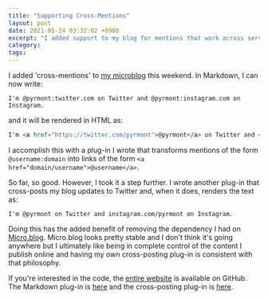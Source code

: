 ```yaml
---
title: "Supporting Cross-Mentions"
layout: post
date: 2021-05-24 03:32:02 +0900
excerpt: "I added support to my blog for mentions that work across services."
category: 
tags: 
---
```


I added 'cross-mentions' to [my microblog][updates] this weekend. In Markdown, I can now write:

```
I'm @pyrmont:twitter.com on Twitter and @pyrmont:instagram.com on Instagram.
```

and it will be rendered in HTML as:

```html 
I'm <a href="https://twitter.com/pyrmont">@pyrmont</a> on Twitter and <a href="https://instagram.com/pyrmont">@pyrmont</a> on Instagram.
```

I accomplish this with a plug-in I wrote that transforms mentions of the form `@username:domain` into links of the form `<a href="domain/username">@username</a>`.

So far, so good. However, I took it a step further. I wrote another plug-in that cross-posts my blog updates to Twitter and, when it does, renders the text as:

```
I'm @pyrmont on Twitter and instagram.com/pyrmont on Instagram.
```

Doing this has the added benefit of removing the dependency I had on [Micro.blog][]. Micro.blog looks pretty stable and I don't think it's going anywhere but I ultimately like being in complete control of the content I publish online and having my own cross-posting plug-in is consistent with that philosophy.

If you're interested in the code, the [entire website][repo] is available on GitHub. The Markdown plug-in is [here][mentioner] and the cross-posting plug-in is [here][tweeter].

[updates]: https://updates.inqk.net "My microblog"

[Micro.blog]: https://micro.blog "The Micro.blog website"

[repo]: https://github.com/pyrmont/updates.inqk.net "The source for updates.inqk.net on GitHub"

[mentioner]: https://github.com/pyrmont/updates.inqk.net/blob/master/src/_plugins/commonmarker-mentions.rb "The mentioning plug-in on GitHub"

[tweeter]: https://github.com/pyrmont/updates.inqk.net/blob/master/src/_plugins/jekyll_tweeter.rb "The cross-posting plug-in on GitHub"
